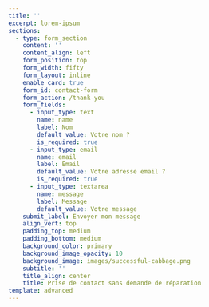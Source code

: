 ```yaml
---
title: ''
excerpt: lorem-ipsum
sections:
  - type: form_section
    content: ''
    content_align: left
    form_position: top
    form_width: fifty
    form_layout: inline
    enable_card: true
    form_id: contact-form
    form_action: /thank-you
    form_fields:
      - input_type: text
        name: name
        label: Nom
        default_value: Votre nom ?
        is_required: true
      - input_type: email
        name: email
        label: Email
        default_value: Votre adresse email ?
        is_required: true
      - input_type: textarea
        name: message
        label: Message
        default_value: Votre message
    submit_label: Envoyer mon message
    align_vert: top
    padding_top: medium
    padding_bottom: medium
    background_color: primary
    background_image_opacity: 10
    background_image: images/successful-cabbage.png
    subtitle: ''
    title_align: center
    title: Prise de contact sans demande de réparation
template: advanced
---
```

